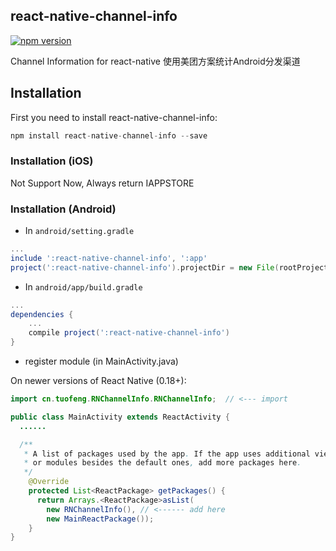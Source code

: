 ## react-native-channel-info

[![npm version](https://badge.fury.io/js/react-native-channel-info@2x.png)](http://badge.fury.io/js/react-native-channel-info)

Channel Information for react-native
使用美团方案统计Android分发渠道

## Installation

First you need to install react-native-channel-info:

```javascript
npm install react-native-channel-info --save
```

### Installation (iOS)

Not Support Now, Always return IAPPSTORE

### Installation (Android)

* In `android/setting.gradle`

```gradle
...
include ':react-native-channel-info', ':app'
project(':react-native-channel-info').projectDir = new File(rootProject.projectDir, '../node_modules/react-native-channel-info/android')
```

* In `android/app/build.gradle`

```gradle
...
dependencies {
    ...
    compile project(':react-native-channel-info')
}
```

* register module (in MainActivity.java)

On newer versions of React Native (0.18+):

```java
import cn.tuofeng.RNChannelInfo.RNChannelInfo;  // <--- import

public class MainActivity extends ReactActivity {
  ......

  /**
   * A list of packages used by the app. If the app uses additional views
   * or modules besides the default ones, add more packages here.
   */
    @Override
    protected List<ReactPackage> getPackages() {
      return Arrays.<ReactPackage>asList(
        new RNChannelInfo(), // <------ add here
        new MainReactPackage());
    }
}
```
